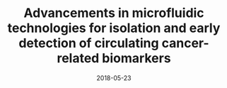 ---
title: "Advancements in microfluidic technologies for isolation and early detection of circulating cancer-related biomarkers"
collection: publications
permalink: /publication/7 2018-analyst-review
date: 2018-05-23
venue: 'Analyst'
paperurl: '/files/pdf/research/paper6.pdf'
link: 'https://pubs.rsc.org/en/content/articlelanding/2017/sc/c7an01965c/unauth'
citation: 'Rana, A., Zhang, Y. and Esfandiari, L., 2018. Analyst, 143(13), pp.2971-2991.'
---